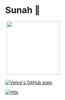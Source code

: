 # Sunah 👋

<!--
<img src="https://github-readme-stats.vercel.app/api?username=hellojoyworldz&show_icons=true&theme=radical" alt="" />
<img src="https://github-readme-activity-graph.vercel.app/graph?username=hellojoyworldz&theme=react-dark&bg_color=20232a&hide_border=true&line=58A6FF&color=58A6FF" />
-->

<img src="https://github-readme-stats.vercel.app/api/top-langs/?username=hellojoyworldz&layout=compact" alt="" />

<a href="https://velog.io/@hellojoyworldz">
  <img height="170px" src="https://velog-readme-stats.vercel.app/api/list?name=hellojoyworldz"/>
</a>

[![Velog's GitHub stats](https://velog-readme-stats.vercel.app/api/list?name=hellojoyworldz)](https://velog.io/@hellojoyworldz)



[![Hits](https://hits.seeyoufarm.com/api/count/incr/badge.svg?url=https%3A%2F%2Fgithub.com%2Fhellojoyworldz%2Fhit-counter&count_bg=%23E145FE&title_bg=%23B1B1B1&icon=baidu.svg&icon_color=%23E7E7E7&title=hits&edge_flat=false)](https://hits.seeyoufarm.com)

